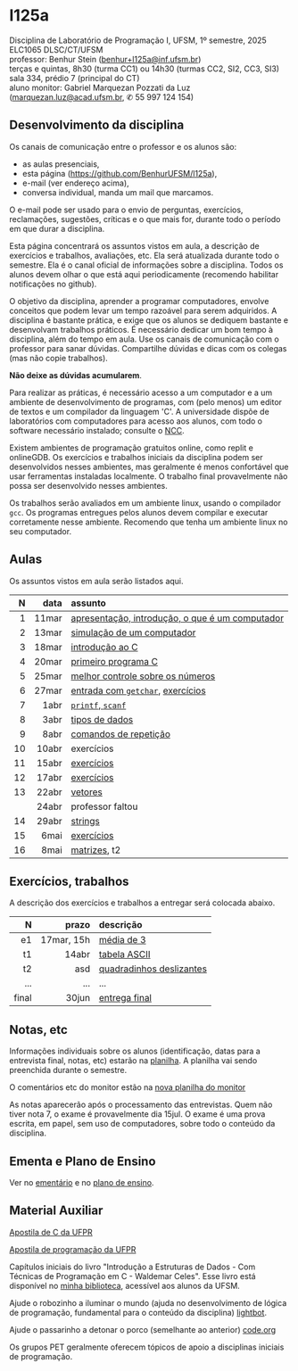 # l125a
Disciplina de Laboratório de Programação I, UFSM, 1º semestre, 2025\
ELC1065 DLSC/CT/UFSM\
professor: Benhur Stein ([benhur+l125a@inf.ufsm.br](mailto:benhur%2bl125a@inf.ufsm.br))\
terças e quintas, 8h30 (turma CC1) ou 14h30 (turmas CC2, SI2, CC3, SI3)\
sala 334, prédio 7 (principal do CT)\
aluno monitor: Gabriel Marquezan Pozzati da Luz ([marquezan.luz@acad.ufsm.br](mailto:marquezan.luz@acad.ufsm.br), ✆ 55 997 124 154)

## Desenvolvimento da disciplina

Os canais de comunicação entre o professor e os alunos são:
- as aulas presenciais,
- esta página (<https://github.com/BenhurUFSM/l125a>),
- e-mail (ver endereço acima),
- conversa individual, manda um mail que marcamos.

O e-mail pode ser usado para o envio de perguntas, exercícios, reclamações, sugestões, críticas e o que mais for, durante todo o período em que durar a disciplina.

Esta página concentrará os assuntos vistos em aula, a descrição de exercícios e trabalhos, avaliações, etc. Ela será atualizada durante todo o semestre. Ela é o canal oficial de informações sobre a disciplina. Todos os alunos devem olhar o que está aqui periodicamente (recomendo habilitar notificações no github).

O objetivo da disciplina, aprender a programar computadores, envolve conceitos que podem levar um tempo razoável para serem adquiridos.
A disciplina é bastante prática, e exige que os alunos se dediquem bastante e desenvolvam trabalhos práticos.
É necessário dedicar um bom tempo à disciplina, além do tempo em aula. 
Use os canais de comunicação com o professor para sanar dúvidas.
Compartilhe dúvidas e dicas com os colegas (mas não copie trabalhos).

**Não deixe as dúvidas acumularem**.

Para realizar as práticas, é necessário acesso a um computador e a um ambiente de desenvolvimento de programas, com (pelo menos) um editor de textos e um compilador da linguagem 'C'.
A universidade dispõe de laboratórios com computadores para acesso aos alunos, com todo o software necessário instalado; consulte o [NCC](http://ncc.inf.ufsm.br/).

Existem ambientes de programação gratuitos online, como replit e onlineGDB. Os exercícios e trabalhos iniciais da disciplina podem ser desenvolvidos nesses ambientes, mas geralmente é menos confortável que usar ferramentas instaladas localmente.
O trabalho final provavelmente não possa ser desenvolvido nesses ambientes.

Os trabalhos serão avaliados em um ambiente linux, usando o compilador `gcc`. Os programas entregues pelos alunos devem compilar e executar corretamente nesse ambiente. Recomendo que tenha um ambiente linux no seu computador.

##  Aulas 

Os assuntos vistos em aula serão listados aqui.

|    N |   data | assunto
| ---: | -----: | :--------
|    1 | 11mar  | [apresentação, introdução, o que é um computador](Assuntos/1-organizacao.md)
|    2 | 13mar  | [simulação de um computador](https://docs.google.com/document/d/1AEC4Ywk6ZQ9sym5MkdkcPYaM-EhM7aYU2su6F9KsYhs/edit?usp=sharing)
|    3 | 18mar  | [introdução ao C](Assuntos/2-introducao-ao-C.md)
|    4 | 20mar  | [primeiro programa C](Assuntos/2-introducao-ao-C.md#mpp)
|    5 | 25mar  | [melhor controle sobre os números](Assuntos/2-introducao-ao-C.md#melhor)
|    6 | 27mar  | [entrada com `getchar`](Assuntos/2-introducao-ao-C.md#a6), [exercícios](/Assuntos/2-introducao-ao-C.md#ex6)
|    7 |  1abr  | [`printf`, `scanf`](/Aulas/a7.md)
|    8 |  3abr  | [tipos de dados](Assuntos/3-tipos_de_dados.md)
|    9 |  8abr  | [comandos de repetição](/Assuntos/comandos-de-repeticao.md)
|   10 | 10abr  | exercícios
|   11 | 15abr  | [exercícios](Aulas/a11.md)
|   12 | 17abr  | [exercícios](Aulas/a12.md)
|   13 | 22abr  | [vetores](Assuntos/vetor.md)
|      | 24abr  | professor faltou
|   14 | 29abr  | [strings](Assuntos/vetor.md#string)
|   15 |  6mai  | [exercícios](/Aulas/a15.md)
|   16 |  8mai  | [matrizes](Assuntos/vetor.md#matriz), t2


## Exercícios, trabalhos

A descrição dos exercícios e trabalhos a entregar será colocada abaixo.

|     N |     prazo | descrição
| ----: | --------: | :-----------
|    e1 | 17mar, 15h | [média de 3](Trabalhos/e1.md)
|    t1 | 14abr     | [tabela ASCII](Trabalhos/t1.md)
|    t2 | asd       | [quadradinhos deslizantes](Trabalhos/t2.md)
| ...   | ...       | ...
| final | 30jun     | [entrega final](final.md)

## Notas, etc

Informações individuais sobre os alunos (identificação, datas para a entrevista final, notas, etc) estarão na [planilha](https://docs.google.com/spreadsheets/d/1ypKaq3P_jSKWu54xONsxRbuhFwE5L_AGF1RG1tDw5FA/edit?usp=sharing).
A planilha vai sendo preenchida durante o semestre.

O comentários etc do monitor estão na [nova planilha do monitor](https://docs.google.com/spreadsheets/d/1SS2P400hWMZY7n4PcyBN3uJkqd-BbC1ZnciOIR0pSTU/edit?usp=sharing)
<!--(https://docs.google.com/spreadsheets/d/1TXViLHx5WqGxBjx9ehkCL-niRJWN7neYsxqf-Ov9Sdg/edit?usp=sharing).-->

As notas aparecerão após o processamento das entrevistas.
Quem não tiver nota 7, o exame é provavelmente dia 15jul.
O exame é uma prova escrita, em papel, sem uso de computadores, sobre todo o conteúdo da disciplina.

## Ementa e Plano de Ensino

Ver no [ementário](https://www.ufsm.br/ementario/disciplinas/ELC1065/) e no [plano de ensino](https://docs.google.com/document/d/17d4ptg4cpeN2-wlo_st178Xj0v2q1czH4LedWktRhS8/edit?usp=sharing).


## Material Auxiliar

[Apostila de C da UFPR](http://www.inf.ufpr.br/cursos/ci067/Docs/NotasAula.pdf)

[Apostila de programação da UFPR](https://www.inf.ufpr.br/marcos/livro_alg1/livro_alg1.pdf)

Capítulos iniciais do livro "Introdução a Estruturas de Dados - Com Técnicas de Programação em C - Waldemar Celes".
Esse livro está disponível no [minha biblioteca](https://www.ufsm.br/orgaos-suplementares/biblioteca/e-books-2/), acessível aos alunos da UFSM.

Ajude o robozinho a iluminar o mundo (ajuda no desenvolvimento de lógica de programação, fundamental para o conteúdo da disciplina) [lightbot](http://lightbot.com).

Ajude o passarinho a detonar o porco (semelhante ao anterior) [code.org](http://studio.code.org/hoc/1)

Os grupos PET geralmente oferecem tópicos de apoio a disciplinas iniciais de programação.

